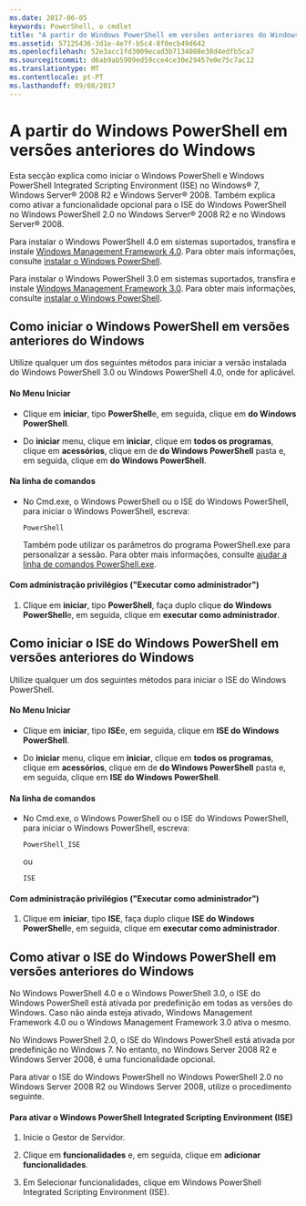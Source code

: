 ```yaml
---
ms.date: 2017-06-05
keywords: PowerShell, o cmdlet
title: "A partir do Windows PowerShell em versões anteriores do Windows"
ms.assetid: 57125436-3d1e-4e7f-b5c4-8f0ecb49d642
ms.openlocfilehash: 52e3acc1fd3009ecad3b7134008e38d4edfb5ca7
ms.sourcegitcommit: d6ab9ab5909ed59cce4ce30e29457e0e75c7ac12
ms.translationtype: MT
ms.contentlocale: pt-PT
ms.lasthandoff: 09/08/2017
---
```

# <a name="starting-windows-powershell-on-earlier-versions-of-windows"></a>A partir do Windows PowerShell em versões anteriores do Windows
Esta secção explica como iniciar o Windows PowerShell e Windows PowerShell Integrated Scripting Environment (ISE) no Windows® 7, Windows Server® 2008 R2 e Windows Server® 2008. Também explica como ativar a funcionalidade opcional para o ISE do Windows PowerShell no Windows PowerShell 2.0 no Windows Server® 2008 R2 e no Windows Server® 2008.

Para instalar o Windows PowerShell 4.0 em sistemas suportados, transfira e instale [Windows Management Framework 4.0](http://go.microsoft.com/fwlink/?LinkID=293881). Para obter mais informações, consulte [instalar o Windows PowerShell](Installing-Windows-PowerShell.md).

Para instalar o Windows PowerShell 3.0 em sistemas suportados, transfira e instale [Windows Management Framework 3.0](http://go.microsoft.com/fwlink/?LinkID=240290). Para obter mais informações, consulte [instalar o Windows PowerShell](Installing-Windows-PowerShell.md).

## <a name="how-to-start-windows-powershell-on-earlier-versions-of-windows"></a>Como iniciar o Windows PowerShell em versões anteriores do Windows
Utilize qualquer um dos seguintes métodos para iniciar a versão instalada do Windows PowerShell 3.0 ou Windows PowerShell 4.0, onde for aplicável.

#### <a name="from-the-start-menu"></a>No Menu Iniciar

- Clique em **iniciar**, tipo **PowerShell**e, em seguida, clique em **do Windows PowerShell**.

- Do **iniciar** menu, clique em **iniciar**, clique em **todos os programas**, clique em **acessórios**, clique em de **do Windows PowerShell**  pasta e, em seguida, clique em **do Windows PowerShell**.

#### <a name="at-the-command-prompt"></a>Na linha de comandos

- No Cmd.exe, o Windows PowerShell ou o ISE do Windows PowerShell, para iniciar o Windows PowerShell, escreva:

    ```
    PowerShell
    ```

    Também pode utilizar os parâmetros do programa PowerShell.exe para personalizar a sessão. Para obter mais informações, consulte [ajudar a linha de comandos PowerShell.exe](../core-powershell/console/PowerShell.exe-Command-Line-Help.md).

#### <a name="with-administrative-privileges-run-as-administrator"></a>Com administração privilégios ("Executar como administrador")

1. Clique em **iniciar**, tipo **PowerShell**, faça duplo clique **do Windows PowerShell**e, em seguida, clique em **executar como administrador**.

## <a name="how-to-start-windows-powershell-ise-on-earlier-releases-of-windows"></a>Como iniciar o ISE do Windows PowerShell em versões anteriores do Windows
Utilize qualquer um dos seguintes métodos para iniciar o ISE do Windows PowerShell.

#### <a name="from-the-start-menu"></a>No Menu Iniciar

- Clique em **iniciar**, tipo **ISE**e, em seguida, clique em **ISE do Windows PowerShell**.

- Do **iniciar** menu, clique em **iniciar**, clique em **todos os programas**, clique em **acessórios**, clique em de **do Windows PowerShell**  pasta e, em seguida, clique em **ISE do Windows PowerShell**.

#### <a name="at-the-command-prompt"></a>Na linha de comandos

- No Cmd.exe, o Windows PowerShell ou o ISE do Windows PowerShell, para iniciar o Windows PowerShell, escreva:

    ```
    PowerShell_ISE
    ```

    ou

    ```
    ISE
    ```

#### <a name="with-administrative-privileges-run-as-administrator"></a>Com administração privilégios ("Executar como administrador")

1. Clique em **iniciar**, tipo **ISE**, faça duplo clique **ISE do Windows PowerShell**e, em seguida, clique em **executar como administrador**.

## <a name="how-to-enable-windows-powershell-ise-on-earlier-releases-of-windows"></a>Como ativar o ISE do Windows PowerShell em versões anteriores do Windows
No Windows PowerShell 4.0 e o Windows PowerShell 3.0, o ISE do Windows PowerShell está ativada por predefinição em todas as versões do Windows. Caso não ainda esteja ativado, Windows Management Framework 4.0 ou o Windows Management Framework 3.0 ativa o mesmo.

No Windows PowerShell 2.0, o ISE do Windows PowerShell está ativada por predefinição no Windows 7. No entanto, no Windows Server 2008 R2 e Windows Server 2008, é uma funcionalidade opcional.

Para ativar o ISE do Windows PowerShell no Windows PowerShell 2.0 no Windows Server 2008 R2 ou Windows Server 2008, utilize o procedimento seguinte.

#### <a name="to-enable-windows-powershell-integrated-scripting-environment-ise"></a>Para ativar o Windows PowerShell Integrated Scripting Environment (ISE)

1. Inicie o Gestor de Servidor.

2. Clique em **funcionalidades** e, em seguida, clique em **adicionar funcionalidades**.

3. Em Selecionar funcionalidades, clique em Windows PowerShell Integrated Scripting Environment (ISE).

